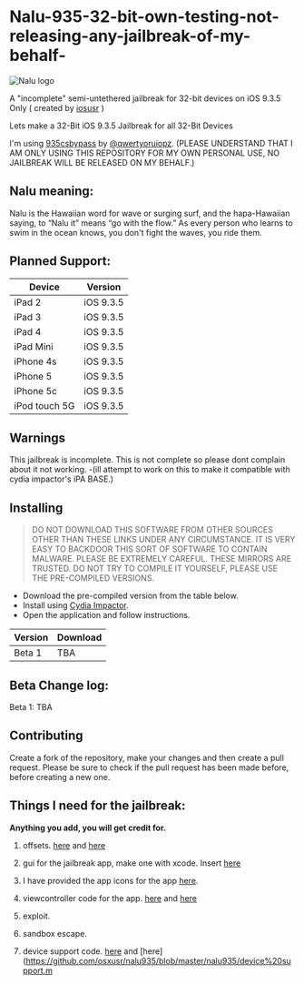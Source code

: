 # Nalu-935-32-bit-own-testing-not-releasing-any-jailbreak-of-my-behalf-
![Nalu logo](https://github.com/osxusr/nalu935/blob/master/nalu935/Media.xcassets/AppIcon.appiconset/Icon-83.5%402x.png)

A "incomplete" semi-untethered jailbreak for 32-bit devices on iOS 9.3.5 Only ( created by [iosusr](https://twitter.com/iosusr) )

Lets make a 32-Bit iOS 9.3.5 Jailbreak for all 32-Bit Devices  

I'm using [935csbypass](https://github.com/kpwn/935csbypass) by [@qwertyoruiopz](https://twitter.com/qwertyoruiopz). 
(PLEASE UNDERSTAND THAT I AM ONLY USING THIS REPOSITORY FOR MY OWN PERSONAL USE, NO JAILBREAK WILL BE RELEASED ON MY BEHALF.)
## Nalu meaning:

Nalu is the Hawaiian word for wave or surging surf, 
and the hapa-Hawaiian saying, to “Nalu it” means “go with the flow.” 
As every person who learns to swim in the ocean knows, 
you don't fight the waves, you ride them.

## Planned Support:

| Device | Version |
|---------|----------|
| iPad 2  | iOS 9.3.5|
| iPad 3  | iOS 9.3.5 |
| iPad 4  | iOS 9.3.5 |
| iPad Mini | iOS 9.3.5 |
| iPhone 4s  | iOS 9.3.5 |
| iPhone 5  | iOS 9.3.5 |
| iPhone 5c | iOS 9.3.5 |
| iPod touch 5G | iOS 9.3.5 |

## Warnings

This jailbreak is incomplete. This is not complete so please dont complain about it not working. -(ill attempt to work on this to make it compatible with cydia impactor's iPA BASE.)

## Installing

> DO NOT DOWNLOAD THIS SOFTWARE FROM OTHER SOURCES OTHER THAN THESE LINKS UNDER ANY CIRCUMSTANCE. IT IS VERY EASY TO BACKDOOR THIS SORT OF SOFTWARE TO CONTAIN MALWARE. PLEASE BE EXTREMELY CAREFUL. THESE MIRRORS ARE TRUSTED. DO NOT TRY TO COMPILE IT YOURSELF, PLEASE USE THE PRE-COMPILED VERSIONS.

* Download the pre-compiled version from the table below.
* Install using [Cydia Impactor](http://www.cydiaimpactor.com/).
* Open the application and follow instructions.

| Version | Download |
|---------|----------|
| Beta 1  | TBA      |

## Beta Change log:

Beta 1: TBA

## Contributing

Create a fork of the repository, make your changes and then create a pull request.
Please be sure to check if the pull request has been made before, before creating a new one.

## Things I need for the jailbreak:

**Anything you add, you will get credit for.**

1. offsets. [here](https://github.com/osxusr/nalu935/blob/master/nalu935/offsets.c) and [here](https://github.com/osxusr/nalu935/blob/master/nalu935/offsets.h)

2. gui for the jailbreak app, make one with xcode. Insert [here](https://github.com/osxusr/nalu935/tree/master/nalu935/Base.Iproj)

3. I have provided the app icons for the app [here](https://github.com/osxusr/nalu935/tree/master/nalu935/Media.xcassets/AppIcon.appiconset).

4. viewcontroller code for the app. [here](https://github.com/osxusr/nalu935/blob/master/nalu935/ViewController.h) and [here](https://github.com/osxusr/nalu935/blob/master/nalu935/ViewController.m)

5. exploit.

6. sandbox escape.

6. device support code. [here](https://github.com/osxusr/nalu935/blob/master/nalu935/device%20support.h) and [here](https://github.com/osxusr/nalu935/blob/master/nalu935/device%20support.m
